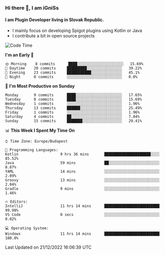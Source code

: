 ### Hi there 👋, I am iGniSs

#### I am Plugin Developer living in Slovak Republic.
- I mainly focus on developing Spigot plugins using Kotlin or Java
- I contribute a bit in open source projects

<!--START_SECTION:waka-->
![Code Time](http://img.shields.io/badge/Code%20Time-993%20hrs%2041%20mins-blue)

**I'm an Early 🐤** 

```text
🌞 Morning    8 commits      ████░░░░░░░░░░░░░░░░░░░░░   15.69% 
🌆 Daytime    20 commits     █████████░░░░░░░░░░░░░░░░   39.22% 
🌃 Evening    23 commits     ███████████░░░░░░░░░░░░░░   45.1% 
🌙 Night      0 commits      ░░░░░░░░░░░░░░░░░░░░░░░░░   0.0%

```
📅 **I'm Most Productive on Sunday** 

```text
Monday       9 commits      ████░░░░░░░░░░░░░░░░░░░░░   17.65% 
Tuesday      8 commits      ████░░░░░░░░░░░░░░░░░░░░░   15.69% 
Wednesday    1 commits      ░░░░░░░░░░░░░░░░░░░░░░░░░   1.96% 
Thursday     13 commits     ██████░░░░░░░░░░░░░░░░░░░   25.49% 
Friday       1 commits      ░░░░░░░░░░░░░░░░░░░░░░░░░   1.96% 
Saturday     4 commits      ██░░░░░░░░░░░░░░░░░░░░░░░   7.84% 
Sunday       15 commits     ███████░░░░░░░░░░░░░░░░░░   29.41%

```


📊 **This Week I Spent My Time On** 

```text
⌚︎ Time Zone: Europe/Budapest

💬 Programming Languages: 
Kotlin                   9 hrs 36 mins       █████████████████████░░░░   85.52% 
Java                     59 mins             ██░░░░░░░░░░░░░░░░░░░░░░░   8.87% 
YAML                     14 mins             ░░░░░░░░░░░░░░░░░░░░░░░░░   2.09% 
Groovy                   13 mins             ░░░░░░░░░░░░░░░░░░░░░░░░░   2.04% 
Gradle                   9 mins              ░░░░░░░░░░░░░░░░░░░░░░░░░   1.46%

🔥 Editors: 
IntelliJ                 11 hrs 14 mins      █████████████████████████   99.98% 
VS Code                  0 secs              ░░░░░░░░░░░░░░░░░░░░░░░░░   0.02%

💻 Operating System: 
Windows                  11 hrs 14 mins      █████████████████████████   100.0%

```


 Last Updated on 21/12/2022 16:06:39 UTC
<!--END_SECTION:waka-->